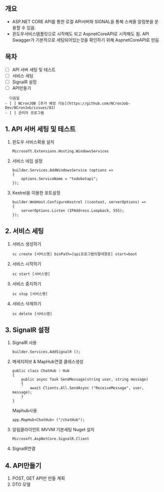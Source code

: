 ## 개요
- ASP.NET CORE API를 통한 로컬 API서버와 SIGNAL을 통해 스케줄 알림봇을 운용할 수 있음.
- 윈도우서비스템플릿으로 시작해도 되고 AspnetCoreAPI로 시작해도 됨.
API Swagger가 기본적으로 세팅되어있는것을 확인하기 위해 AspnetCoreAPI로 만듬

## 목차
- [ ] API 서버 세팅 및 테스트
- [ ] 서비스 세팅
- [ ] SignalR 설정  
- [ ] API만들기

```
  다음달
- [ ] NCronJOB [추가 예정 기능](https://github.com/NCronJob-Dev/NCronJob/issues/83)
- [ ] 관리자 프로그램
```

## 1. API 서버 세팅 및 테스트
1. 윈도우 서비스확용 설치
    ```
    Microsoft.Extensions.Hosting.WindowsServices
    ```
2. 서비스 네임 설정
    ```CSharp
    builder.Services.AddWindowsService (options =>
    {
        options.ServiceName = "todobotapi";
    });
    ```
3. Kestrel을 이용한 포트설정
    ```CSharp
    builder.WebHost.ConfigureKestrel ((context, serverOptions) =>
    {
        serverOptions.Listen (IPAddress.Loopback, 555);
    });
    ```


## 2. 서비스 세팅
1. 서비스 생성하기
    ```
    sc create [서비스명] binPath=[api프로그램의절대경로] start=boot
    ```
2. 서비스 시작하기
   ```
   sc start [서비스명]
   ```
3. 서비스 중지하기
   ```
   sc stop [서비스명]
   ```
4. 서비스 삭제하기
   ```
   sc delete [서비스명]
   ```
## 3. SignalR 설정
1. SignalR 사용
   ```
   builder.Services.AddSignalR ();
   ```
2. 메세지허브 & MapHub연결
   클래스생성
   ```
   public class ChatHub : Hub
   {
       public async Task SendMessage(string user, string message)
       {
           await Clients.All.SendAsync ("ReceiveMessage", user, message);
       }
   }
   ```
   Maphub사용
   ```
   app.MapHub<ChatHub> ("/chatHub");
   ```
4. 알림클라이언트 MVVM 기본세팅
   Nuget 설치
   ```
   Microsoft.AspNetCore.SignalR.Client
   ```
6. SignalR연결

## 4. API만들기
1. POST, GET API만 만들 계획
2. DTO 모델
